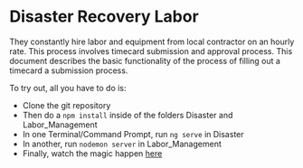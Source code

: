 # Disaster Recovery Labor

They constantly hire labor and equipment from local contractor on an hourly rate. This process involves timecard submission and approval process. This document describes the basic functionality of the process of filling out a timecard a submission process.

To try out, all you have to do is:
* Clone the git repository
* Then do a `npm install` inside of the folders Disaster and Labor_Management
* In one Terminal/Command Prompt, run `ng serve` in Disaster
* In another, run `nodemon server` in Labor_Management
* Finally, watch the magic happen [here](http://localhost:4200/ "Disaster Recovery Labor")
